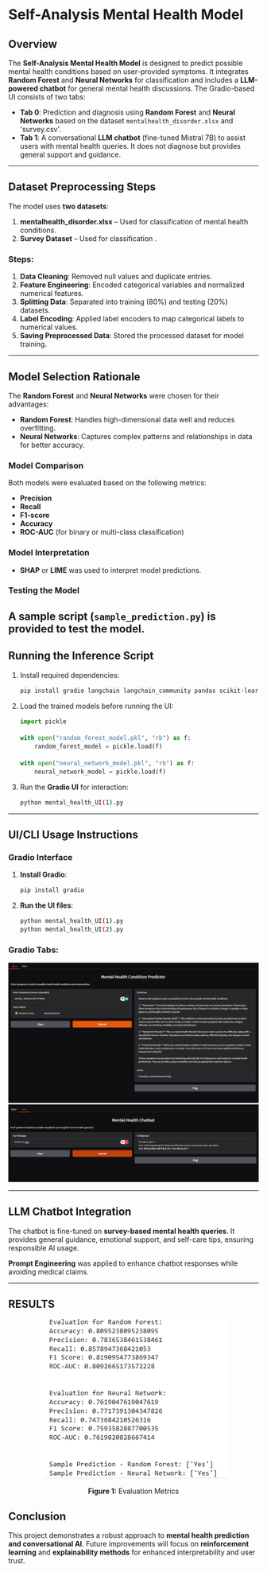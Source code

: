 
# Self-Analysis Mental Health Model

## Overview
The **Self-Analysis Mental Health Model** is designed to predict possible mental health conditions based on user-provided symptoms. It integrates **Random Forest** and **Neural Networks** for classification and includes a **LLM-powered chatbot** for general mental health discussions. The Gradio-based UI consists of two tabs:

- **Tab 0**: Prediction and diagnosis using **Random Forest** and **Neural Networks** based on the dataset `mentalhealth_disorder.xlsx` and 'survey.csv'.
- **Tab 1**: A conversational **LLM chatbot** (fine-tuned Mistral 7B) to assist users with mental health queries. It does not diagnose but provides general support and guidance.

---

## Dataset Preprocessing Steps

The model uses **two datasets**:
1. **mentalhealth_disorder.xlsx** – Used for classification of mental health conditions.
2. **Survey Dataset** – Used for classification .

### Steps:
1. **Data Cleaning**: Removed null values and duplicate entries.
2. **Feature Engineering**: Encoded categorical variables and normalized numerical features.
3. **Splitting Data**: Separated into training (80%) and testing (20%) datasets.
4. **Label Encoding**: Applied label encoders to map categorical labels to numerical values.
5. **Saving Preprocessed Data**: Stored the processed dataset for model training.

---

## Model Selection Rationale

The **Random Forest** and **Neural Networks** were chosen for their advantages:
- **Random Forest**: Handles high-dimensional data well and reduces overfitting.
- **Neural Networks**: Captures complex patterns and relationships in data for better accuracy.

### Model Comparison
Both models were evaluated based on the following metrics:
- **Precision**
- **Recall**
- **F1-score**
- **Accuracy**
- **ROC-AUC** (for binary or multi-class classification)

### Model Interpretation
- **SHAP** or **LIME** was used to interpret model predictions.

### Testing the Model
A sample script (`sample_prediction.py`) is provided to test the model.
---

## Running the Inference Script

1. Install required dependencies:
   ```sh
   pip install gradio langchain langchain_community pandas scikit-learn
   ```

2. Load the trained models before running the UI:
   ```python
   import pickle
   
   with open("random_forest_model.pkl", "rb") as f:
       random_forest_model = pickle.load(f)
   
   with open("neural_network_model.pkl", "rb") as f:
       neural_network_model = pickle.load(f)
   ```

3. Run the **Gradio UI** for interaction:
   ```sh
   python mental_health_UI(1).py
   ```

---

## UI/CLI Usage Instructions

### **Gradio Interface**
1. **Install Gradio**:
   ```sh
   pip install gradio
   ```
2. **Run the UI files**:
   ```sh
   python mental_health_UI(1).py
   python mental_health_UI(2).py
   ```

### **Gradio Tabs:**
![Prediction Interface](Results/Screenshot%202025-02-07%20131918.png)
![Chatbot Interface](Results/Screenshot%202025-02-07%20131949.png)




---

## LLM Chatbot Integration
The chatbot is  fine-tuned on **survey-based mental health queries**. It provides general guidance, emotional support, and self-care tips, ensuring responsible AI usage.

**Prompt Engineering** was applied to enhance chatbot responses while avoiding medical claims.

---
## RESULTS 
<div align="center">
  <img src="Results/Screenshot%202025-02-08%20183825.png" alt="Chatbot Interface">
  <p><b>Figure 1:</b> Evaluation Metrics</p>
</div>




## Conclusion
This project demonstrates a robust approach to **mental health prediction and conversational AI**. Future improvements will focus on **reinforcement learning** and **explainability methods** for enhanced interpretability and user trust.
